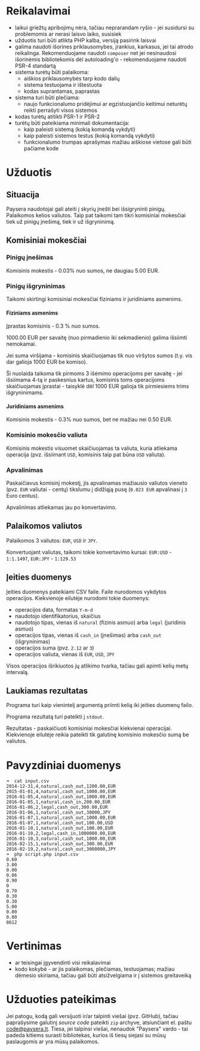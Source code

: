 # Reikalavimai

- laikui griežtų apribojimų nėra, tačiau neprarandam ryšio - jei susidursi su problemomis ar nerasi laisvo laiko, susisiek
- užduotis turi būti atlikta PHP kalba, versiją pasirink laisvai
- galima naudoti išorines priklausomybes, įrankius, karkasus, jei tai atrodo reikalinga. Rekomenduojame naudoti `composer` net jei nesinaudosi išorinėmis bibliotekomis dėl autoloading'o - rekomenduojame naudoti PSR-4 standartą
- sistema turėtų būti palaikoma:
  - aiškios priklausomybės tarp kodo dalių
  - sistema testuojama ir ištestuota
  - kodas suprantamas, paprastas
- sistema turi būti plečiama:
  - naujo funkcionalumo pridėjimui ar egzistuojančio keitimui neturėtų reikti perrašyti visos sistemos
- kodas turėtų atitikti PSR-1 ir PSR-2
- turėtų būti pateikiama minimali dokumentacija:
  - kaip paleisti sistemą (kokią komandą vykdyti)
  - kaip paleisti sistemos testus (kokią komandą vykdyti)
  - funkcionalumo trumpas aprašymas mažiau aiškiose vietose gali būti pačiame kode

# Užduotis
## Situacija

Paysera naudotojai gali ateiti į skyrių įnešti bei išsigryninti pinigų. Palaikomos kelios valiutos. Taip pat taikomi tam tikri komisiniai mokesčiai tiek už pinigų įnešimą, tiek ir už išgryninimą.

## Komisiniai mokesčiai

### Pinigų įnešimas

Komisinis mokestis - 0.03% nuo sumos, ne daugiau 5.00 EUR.

### Pinigų išgryninimas

Taikomi skirtingi komisiniai mokesčiai fiziniams ir juridiniams asmenims.

#### Fiziniams asmenims

Įprastas komisinis - 0.3 % nuo sumos.

1000.00 EUR per savaitę (nuo pirmadienio iki sekmadienio) galima išsiimti nemokamai.

Jei suma viršijama - komisinis skaičiuojamas tik nuo viršytos sumos (t.y. vis dar galioja 1000 EUR be komiso).

Ši nuolaida taikoma tik pirmoms 3 išėmimo operacijoms per savaitę - jei išsiimama 4-tą ir paskesnius kartus, komisinis toms operacijoms skaičiuojamas įprastai - taisyklė dėl 1000 EUR galioja tik pirmiesiems trims išgryninimams.

#### Juridiniams asmenims

Komisinis mokestis - 0.3% nuo sumos, bet ne mažiau nei 0.50 EUR.

### Komisinio mokesčio valiuta

Komisinis mokestis visuomet skaičiuojamas ta valiuta, kuria atliekama operacija (pvz. išsiimant `USD`, komisinis taip pat būna `USD` valiuta).

### Apvalinimas

Paskaičiavus komisinį mokestį, jis apvalinamas mažiausio valiutos vieneto (pvz. `EUR` valiutai - centų) tikslumu į didžiąją pusę (`0.023 EUR` apvalinasi į `3` Euro centus).

Apvalinimas atliekamas jau po konvertavimo.

## Palaikomos valiutos

Palaikomos 3 valiutos: `EUR`, `USD` ir `JPY`.

Konvertuojant valiutas, taikomi tokie konvertavimo kursai: `EUR:USD` - `1:1.1497`, `EUR:JPY` - `1:129.53`

## Įeities duomenys

Įeities duomenys pateikiami CSV faile. Faile nurodomos vykdytos operacijos. Kiekvienoje eilutėje nurodomi tokie duomenys:
- operacijos data, formatas `Y-m-d`
- naudotojo identifikatorius, skaičius
- naudotojo tipas, vienas iš `natural` (fizinis asmuo) arba `legal` (juridinis asmuo)
- operacijos tipas, vienas iš `cash_in` (įnešimas) arba `cash_out` (išgryninimas)
- operacijos suma (pvz. `2.12` ar `3`)
- operacijos valiuta, vienas iš `EUR`, `USD`, `JPY`

Visos operacijos išrikiuotos jų atlikimo tvarka, tačiau gali apimti kelių metų intervalą.

## Laukiamas rezultatas

Programa turi kaip vienintelį argumentą priimti kelią iki įeities duomenų failo.

Programa rezultatą turi pateikti į `stdout`.

Rezultatas - paskaičiuoti komisiniai mokesčiai kiekvienai operacijai. Kiekvienoje eilutėje reikia pateikti tik galutinę komisinio mokesčio sumą be valiutos.

# Pavyzdiniai duomenys

```
➜  cat input.csv 
2014-12-31,4,natural,cash_out,1200.00,EUR
2015-01-01,4,natural,cash_out,1000.00,EUR
2016-01-05,4,natural,cash_out,1000.00,EUR
2016-01-05,1,natural,cash_in,200.00,EUR
2016-01-06,2,legal,cash_out,300.00,EUR
2016-01-06,1,natural,cash_out,30000,JPY
2016-01-07,1,natural,cash_out,1000.00,EUR
2016-01-07,1,natural,cash_out,100.00,USD
2016-01-10,1,natural,cash_out,100.00,EUR
2016-01-10,2,legal,cash_in,1000000.00,EUR
2016-01-10,3,natural,cash_out,1000.00,EUR
2016-02-15,1,natural,cash_out,300.00,EUR
2016-02-19,2,natural,cash_out,3000000,JPY
➜  php script.php input.csv
0.60
3.00
0.00
0.06
0.90
0
0.70
0.30
0.30
5.00
0.00
0.00
8612
```

# Vertinimas

- ar teisingai įgyvendinti visi reikalavimai
- kodo kokybė - ar jis palaikomas, plečiamas, testuojamas; mažiau dėmesio skiriama, tačiau gali būti atsižvelgiama ir į sistemos greitaveiką

# Užduoties pateikimas

Jei patogu, kodą gali versijuoti ir/ar talpinti viešai (pvz. GitHub), tačiau paprašysime galutinį *source code* pateikti `zip` archyve, atsiunčiant el. paštu code@paysera.lt. Tiesa, jei talpinsi viešai, nenaudok "Paysera" vardo - tai padeda kitiems surasti bibliotekas, kurios iš tiesų siejasi su mūsų paslaugomis ar yra mūsų palaikomos.
